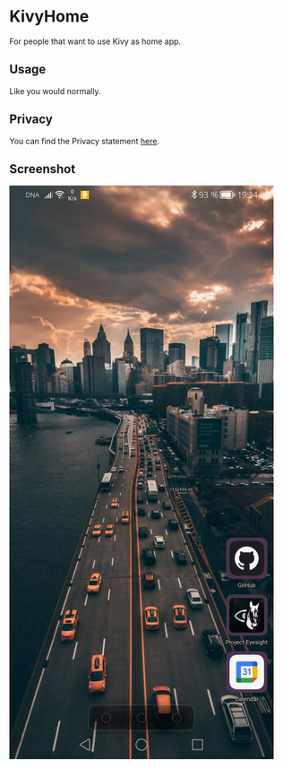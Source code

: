 # KivyHome
For people that want to use Kivy as home app.

## Usage
Like you would normally.

## Privacy
You can find the Privacy statement [here](https://github.com/kuzeyron/KivyHome/blob/main/PRIVACY.md).

## Screenshot
<img src="https://github.com/kuzeyron/KivyHome/blob/master/screenshots/screenshot1.jpg" />